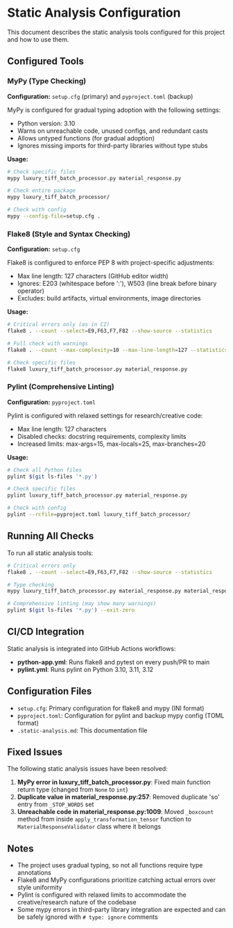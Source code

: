 # Static Analysis Configuration

This document describes the static analysis tools configured for this project and how to use them.

## Configured Tools

### MyPy (Type Checking)

**Configuration:** `setup.cfg` (primary) and `pyproject.toml` (backup)

MyPy is configured for gradual typing adoption with the following settings:
- Python version: 3.10
- Warns on unreachable code, unused configs, and redundant casts
- Allows untyped functions (for gradual adoption)
- Ignores missing imports for third-party libraries without type stubs

**Usage:**
```bash
# Check specific files
mypy luxury_tiff_batch_processor.py material_response.py

# Check entire package
mypy luxury_tiff_batch_processor/

# Check with config
mypy --config-file=setup.cfg .
```

### Flake8 (Style and Syntax Checking)

**Configuration:** `setup.cfg`

Flake8 is configured to enforce PEP 8 with project-specific adjustments:
- Max line length: 127 characters (GitHub editor width)
- Ignores: E203 (whitespace before ':'), W503 (line break before binary operator)
- Excludes: build artifacts, virtual environments, image directories

**Usage:**
```bash
# Critical errors only (as in CI)
flake8 . --count --select=E9,F63,F7,F82 --show-source --statistics

# Full check with warnings
flake8 . --count --max-complexity=10 --max-line-length=127 --statistics

# Check specific files
flake8 luxury_tiff_batch_processor.py material_response.py
```

### Pylint (Comprehensive Linting)

**Configuration:** `pyproject.toml`

Pylint is configured with relaxed settings for research/creative code:
- Max line length: 127 characters
- Disabled checks: docstring requirements, complexity limits
- Increased limits: max-args=15, max-locals=25, max-branches=20

**Usage:**
```bash
# Check all Python files
pylint $(git ls-files '*.py')

# Check specific files
pylint luxury_tiff_batch_processor.py material_response.py

# Check with config
pylint --rcfile=pyproject.toml luxury_tiff_batch_processor/
```

## Running All Checks

To run all static analysis tools:

```bash
# Critical errors only
flake8 . --count --select=E9,F63,F7,F82 --show-source --statistics

# Type checking
mypy luxury_tiff_batch_processor.py material_response.py material_response_optimizer.py

# Comprehensive linting (may show many warnings)
pylint $(git ls-files '*.py') --exit-zero
```

## CI/CD Integration

Static analysis is integrated into GitHub Actions workflows:

- **python-app.yml**: Runs flake8 and pytest on every push/PR to main
- **pylint.yml**: Runs pylint on Python 3.10, 3.11, 3.12

## Configuration Files

- `setup.cfg`: Primary configuration for flake8 and mypy (INI format)
- `pyproject.toml`: Configuration for pylint and backup mypy config (TOML format)
- `.static-analysis.md`: This documentation file

## Fixed Issues

The following static analysis issues have been resolved:

1. **MyPy error in luxury_tiff_batch_processor.py**: Fixed main function return type (changed from `None` to `int`)
2. **Duplicate value in material_response.py:257**: Removed duplicate 'so' entry from `_STOP_WORDS` set
3. **Unreachable code in material_response.py:1009**: Moved `_boxcount` method from inside `apply_transformation_tensor` function to `MaterialResponseValidator` class where it belongs

## Notes

- The project uses gradual typing, so not all functions require type annotations
- Flake8 and MyPy configurations prioritize catching actual errors over style uniformity
- Pylint is configured with relaxed limits to accommodate the creative/research nature of the codebase
- Some mypy errors in third-party library integration are expected and can be safely ignored with `# type: ignore` comments
